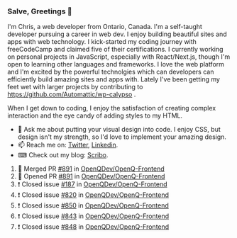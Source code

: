 ### Salve, Greetings 👋

I'm Chris, a web developer from Ontario, Canada. I'm a self-taught developer pursuing a career in web dev. I enjoy building beautiful sites and apps with web technology.
I kick-started my coding journey with freeCodeCamp and claimed five of their certifications.  I currently working on personal projects in JavaScript, especially with React/Next.js, though I'm open to learning other languages and frameworks. I love the web platform and I'm excited by the powerful technolgies which can developers can efficiently build amazing sites and apps with. Lately I've been getting my feet wet with larger projects by contributing to https://github.com/Automattic/wp-calypso .

When I get down to coding, I enjoy the satisfaction of creating complex interaction and the eye candy of adding styles to my HTML. 

- 💬 Ask me about putting your visual design into code. I enjoy CSS, but design isn't my strength, so I'd love to implement your amazing design.
- 📫 Reach me on: [Twitter](https://twitter.com/Christo28120856), [Linkedin](https://www.linkedin.com/in/christopher-stevers-07b9a5204/).
- ⌨ Check out my blog: [Scribo](https://christopherstevers.cf).
<!--
**Christopher-Stevers/Christopher-Stevers** is a ✨ _special_ ✨ repository because its `README.md` (this file) appears on your GitHub profile.

Here are some ideas to get you started:

- 🔭 I’m currently working on ...
- 🌱 I’m currently learning ...
- 👯 I’m looking to collaborate on ...
- 🤔 I’m looking for help with ...
- 😄 Pronouns: ...
- ⚡ Fun fact: ...
-->

<!--START_SECTION:activity-->
1. 🎉 Merged PR [#891](https://github.com/OpenQDev/OpenQ-Frontend/pull/891) in [OpenQDev/OpenQ-Frontend](https://github.com/OpenQDev/OpenQ-Frontend)
2. 💪 Opened PR [#891](https://github.com/OpenQDev/OpenQ-Frontend/pull/891) in [OpenQDev/OpenQ-Frontend](https://github.com/OpenQDev/OpenQ-Frontend)
3. ❗️ Closed issue [#187](https://github.com/OpenQDev/OpenQ-Frontend/issues/187) in [OpenQDev/OpenQ-Frontend](https://github.com/OpenQDev/OpenQ-Frontend)
4. ❗️ Closed issue [#820](https://github.com/OpenQDev/OpenQ-Frontend/issues/820) in [OpenQDev/OpenQ-Frontend](https://github.com/OpenQDev/OpenQ-Frontend)
5. ❗️ Closed issue [#850](https://github.com/OpenQDev/OpenQ-Frontend/issues/850) in [OpenQDev/OpenQ-Frontend](https://github.com/OpenQDev/OpenQ-Frontend)
6. ❗️ Closed issue [#843](https://github.com/OpenQDev/OpenQ-Frontend/issues/843) in [OpenQDev/OpenQ-Frontend](https://github.com/OpenQDev/OpenQ-Frontend)
7. ❗️ Closed issue [#848](https://github.com/OpenQDev/OpenQ-Frontend/issues/848) in [OpenQDev/OpenQ-Frontend](https://github.com/OpenQDev/OpenQ-Frontend)
<!--END_SECTION:activity-->

